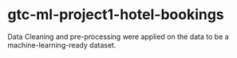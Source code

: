 # gtc-ml-project1-hotel-bookings
Data Cleaning and pre-processing were applied on the data to be a machine-learning-ready dataset.
